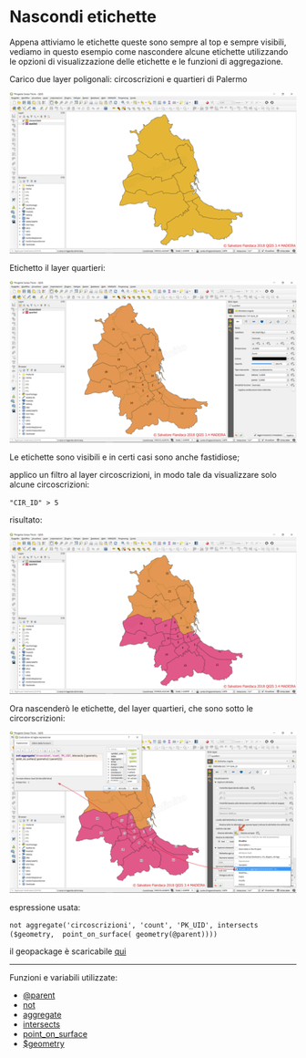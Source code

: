 # Nascondi etichette

Appena attiviamo le etichette queste sono sempre al top e sempre visibili, vediamo in questo esempio come nascondere alcune etichette utilizzando le opzioni di visualizzazione delle etichette e le funzioni di aggregazione.

Carico due layer poligonali: circoscrizioni e quartieri di Palermo

![](../img/esempi/nascondi_etichette/nascondi_01.png)

Etichetto il layer quartieri:

![](../img/esempi/nascondi_etichette/nascondi_02.png)

Le etichette sono visibili e in certi casi sono anche fastidiose;

applico un filtro al layer circoscrizioni, in modo tale da visualizzare solo alcune circoscrizioni:

`"CIR_ID" > 5`

risultato:

![](../img/esempi/nascondi_etichette/nascondi_03.png)

Ora nascenderò le etichette, del layer quartieri, che sono sotto le circorscrizioni:

![](../img/esempi/nascondi_etichette/nascondi_04.png)

espressione usata:

```
not aggregate('circoscrizioni', 'count', 'PK_UID', intersects ($geometry,  point_on_surface( geometry(@parent))))
```

 il geopackage è scaricabile [qui](https://github.com/opendatasicilia/HfcQGIS-md/raw/main/docs/esempi/dati_esempi.zip)

---

Funzioni e variabili utilizzate:

* [@parent](../gr_funzioni/variabili/parent.md)
* [not](../gr_funzioni/operatori/operatori_unico.md#not)
* [aggregate](../gr_funzioni/aggrega/aggrega_unico.md#aggregate)
* [intersects](../gr_funzioni/geometria/geometria_unico.md#intersects)
* [point_on_surface](../gr_funzioni/geometria/geometria_unico.md#point_on_surface)
* [\$geometry](../gr_funzioni/geometria/geometria_unico.md#geometry)